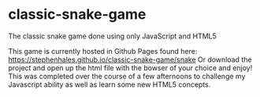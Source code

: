 # classic-snake-game
The classic snake game done using only JavaScript and HTML5

This game is currently hosted in Github Pages found here: https://stephenhales.github.io/classic-snake-game/snake
Or download the project and open up the html file with the bowser of your choice and enjoy!
This was completed over the course of a few afternoons to challenge my Javascript ability as well as learn some new HTML5 concepts. 
